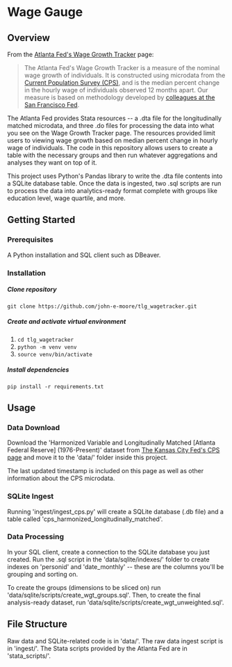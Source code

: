 # Wage Gauge
## Overview
From the [Atlanta Fed's Wage Growth Tracker](https://www.atlantafed.org/chcs/wage-growth-tracker) page:
> The Atlanta Fed's Wage Growth Tracker is a measure of the nominal wage growth of individuals. It is constructed 
> using microdata from the [Current Population Survey (CPS)](http://www.census.gov/cps/), and is the median percent 
> change in the hourly wage of individuals observed 12 months apart. Our measure is based on methodology developed
> by [colleagues at the San Francisco Fed](http://www.frbsf.org/economic-research/nominal-wage-rigidity/).

The Atlanta Fed provides Stata resources -- a .dta file for the longitudinally matched microdata, and three .do files for processing the data into what you see on the Wage Growth Tracker page. The resources provided limit users to viewing wage growth based on median percent change in hourly wage of individuals. The code in this repository allows users to create a table with the necessary groups and then run whatever aggregations and analyses they want on top of it.

This project uses Python's Pandas library to write the .dta file contents into a SQLite database table. Once the data is ingested, two .sql scripts are run to process the data into analytics-ready format complete with groups like education level, wage quartile, and more.

## Getting Started
### Prerequisites
A Python installation and SQL client such as DBeaver.

### Installation
##### Clone repository
`git clone https://github.com/john-e-moore/tlg_wagetracker.git`
##### Create and activate virtual environment
1. `cd tlg_wagetracker`
2. `python -m venv venv`
3. `source venv/bin/activate`
##### Install dependencies
`pip install -r requirements.txt`

## Usage
### Data Download
Download the 'Harmonized Variable and Longitudinally Matched [Atlanta Federal Reserve] (1976-Present)' dataset from [The Kansas City Fed's CPS page](https://cps.kansascityfed.org/) and move it to the 'data/' folder inside this project.

The last updated timestamp is included on this page as well as other information about the CPS microdata.

### SQLite Ingest
Running 'ingest/ingest_cps.py' will create a SQLite database (.db file) and a table called 'cps_harmonized_longitudinally_matched'.

### Data Processing
In your SQL client, create a connection to the SQLite database you just created. Run the .sql script in the 'data/sqlite/indexes/' folder to create indexes on 'personid' and 'date_monthly' -- these are the columns you'll be grouping and sorting on.

To create the groups (dimensions to be sliced on) run 'data/sqlite/scripts/create_wgt_groups.sql'. Then, to create the final analysis-ready dataset, run 'data/sqlite/scripts/create_wgt_unweighted.sql'.

## File Structure
Raw data and SQLite-related code is in 'data/'. The raw data ingest script is in  'ingest/'. The Stata scripts provided by the Atlanta Fed are in 'stata_scripts/'.
